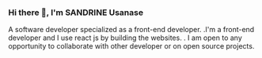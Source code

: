 ### Hi there 👋, I'm SANDRINE Usanase

A software developer specialized as a front-end developer.
.I'm a front-end developer and I use react js by building the websites.
. I am open to any opportunity to collaborate with other developer or on open source projects.

